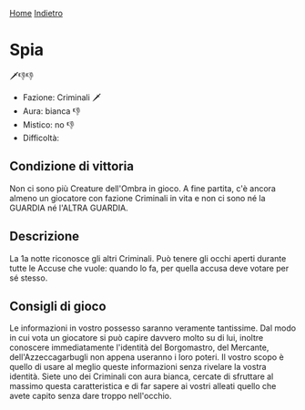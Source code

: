 [Home](/wherewolf-rules)
[Indietro](..)

# Spia

<span class='emoji'>🗡️👎👎</span>

- Fazione: Criminali <span class='emoji'>🗡️</span>
- Aura: bianca <span class='emoji'>👎</span>
- Mistico: no <span class='emoji'>👎</span>
- Difficoltà: 

## Condizione di vittoria

Non ci sono più Creature dell'Ombra in gioco. A fine partita, c'è ancora almeno un giocatore con fazione Criminali in vita e non ci sono né la GUARDIA né l'ALTRA GUARDIA.

## Descrizione

La 1a notte riconosce gli altri Criminali. Può tenere gli occhi aperti durante tutte le Accuse che vuole: quando lo fa, per quella accusa deve votare per sé stesso.

## Consigli di gioco

Le informazioni in vostro possesso saranno veramente tantissime. Dal modo in cui vota un giocatore si può capire davvero molto su di lui, inoltre conoscere immediatamente l'identità del Borgomastro, del Mercante, dell'Azzeccagarbugli non appena useranno i loro poteri. Il vostro scopo è quello di usare al meglio queste informazioni senza rivelare la vostra identità. Siete uno dei Criminali con aura bianca, cercate di sfruttare al massimo questa caratteristica e di far sapere ai vostri alleati quello che avete capito senza dare troppo nell'occhio.
